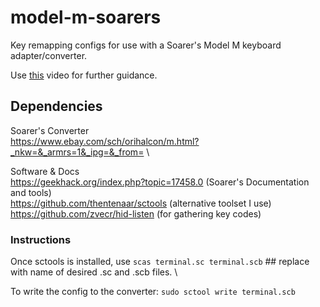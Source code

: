 # model-m-soarers

Key remapping configs for use with a Soarer's Model M keyboard adapter/converter.

Use [this](https://www.youtube.com/watch?v=C6XAD3S71aw) video for further guidance.

## Dependencies

Soarer's Converter \
https://www.ebay.com/sch/orihalcon/m.html?_nkw=&_armrs=1&_ipg=&_from= \

Software & Docs \
https://geekhack.org/index.php?topic=17458.0 (Soarer's Documentation and tools) \
https://github.com/thentenaar/sctools (alternative toolset I use) \
https://github.com/zvecr/hid-listen (for gathering key codes)


### Instructions

Once sctools is installed, use `scas terminal.sc terminal.scb`  ## replace with name of desired .sc and .scb files. \

To write the config to the converter: `sudo sctool write terminal.scb`
